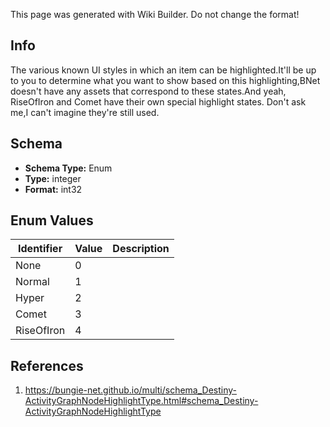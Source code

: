 <span class="wiki-builder">This page was generated with Wiki Builder. Do not change the format!</span>

## Info
The various known UI styles in which an item can be highlighted.It'll be up to you to determine what you want to show based on this highlighting,BNet doesn't have any assets that correspond to these states.And yeah, RiseOfIron and Comet have their own special highlight states.  Don't ask me,I can't imagine they're still used.

## Schema
* **Schema Type:** Enum
* **Type:** integer
* **Format:** int32

## Enum Values
Identifier | Value | Description
---------- | ----- | -----------
None | 0 | 
Normal | 1 | 
Hyper | 2 | 
Comet | 3 | 
RiseOfIron | 4 | 

## References
1. https://bungie-net.github.io/multi/schema_Destiny-ActivityGraphNodeHighlightType.html#schema_Destiny-ActivityGraphNodeHighlightType
